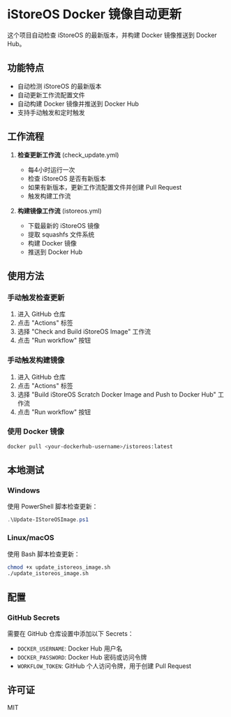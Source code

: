 # iStoreOS Docker 镜像自动更新

这个项目自动检查 iStoreOS 的最新版本，并构建 Docker 镜像推送到 Docker Hub。

## 功能特点

- 自动检测 iStoreOS 的最新版本
- 自动更新工作流配置文件
- 自动构建 Docker 镜像并推送到 Docker Hub
- 支持手动触发和定时触发

## 工作流程

1. **检查更新工作流** (check_update.yml)
   - 每4小时运行一次
   - 检查 iStoreOS 是否有新版本
   - 如果有新版本，更新工作流配置文件并创建 Pull Request
   - 触发构建工作流

2. **构建镜像工作流** (istoreos.yml)
   - 下载最新的 iStoreOS 镜像
   - 提取 squashfs 文件系统
   - 构建 Docker 镜像
   - 推送到 Docker Hub

## 使用方法

### 手动触发检查更新

1. 进入 GitHub 仓库
2. 点击 "Actions" 标签
3. 选择 "Check and Build iStoreOS Image" 工作流
4. 点击 "Run workflow" 按钮

### 手动触发构建镜像

1. 进入 GitHub 仓库
2. 点击 "Actions" 标签
3. 选择 "Build iStoreOS Scratch Docker Image and Push to Docker Hub" 工作流
4. 点击 "Run workflow" 按钮

### 使用 Docker 镜像

```bash
docker pull <your-dockerhub-username>/istoreos:latest
```

## 本地测试

### Windows

使用 PowerShell 脚本检查更新：

```powershell
.\Update-IStoreOSImage.ps1
```

### Linux/macOS

使用 Bash 脚本检查更新：

```bash
chmod +x update_istoreos_image.sh
./update_istoreos_image.sh
```

## 配置

### GitHub Secrets

需要在 GitHub 仓库设置中添加以下 Secrets：

- `DOCKER_USERNAME`: Docker Hub 用户名
- `DOCKER_PASSWORD`: Docker Hub 密码或访问令牌
- `WORKFLOW_TOKEN`: GitHub 个人访问令牌，用于创建 Pull Request

## 许可证

MIT